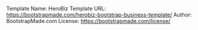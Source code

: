 

Template Name: HeroBiz
Template URL: https://bootstrapmade.com/herobiz-bootstrap-business-template/
Author: BootstrapMade.com
License: https://bootstrapmade.com/license/
